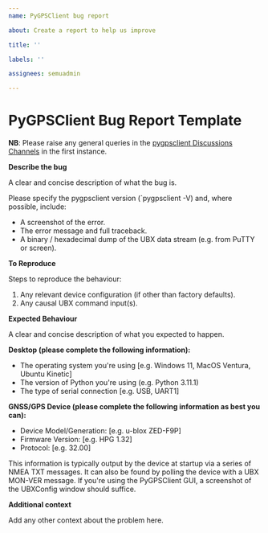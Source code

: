 ```yaml
---
name: PyGPSClient bug report

about: Create a report to help us improve

title: ''

labels: ''

assignees: semuadmin

---
```

# PyGPSClient Bug Report Template

**NB**: Please raise any general queries in the [pygpsclient Discussions Channels](https://github.com/semuconsulting/pygpsclient/discussions) in the first instance.

**Describe the bug**

A clear and concise description of what the bug is.

Please specify the pygpsclient version (`pygpsclient -V) and, where possible, include:
- A screenshot of the error.
- The error message and full traceback.
- A binary / hexadecimal dump of the UBX data stream (e.g. from PuTTY or screen).

**To Reproduce**

Steps to reproduce the behaviour:
1. Any relevant device configuration (if other than factory defaults).
2. Any causal UBX command input(s).

**Expected Behaviour**

A clear and concise description of what you expected to happen.

**Desktop (please complete the following information):**

- The operating system you're using [e.g. Windows 11, MacOS Ventura, Ubuntu Kinetic]
- The version of Python you're using (e.g. Python 3.11.1)
- The type of serial connection [e.g. USB, UART1]

**GNSS/GPS Device (please complete the following information as best you can):**

- Device Model/Generation: [e.g. u-blox ZED-F9P]
- Firmware Version: [e.g. HPG 1.32]
- Protocol: [e.g. 32.00]
 
This information is typically output by the device at startup via a series of NMEA TXT messages. It can also be found by polling the device with a UBX MON-VER message. If you're using the PyGPSClient GUI, a screenshot of the UBXConfig window should suffice.

**Additional context**

Add any other context about the problem here.
